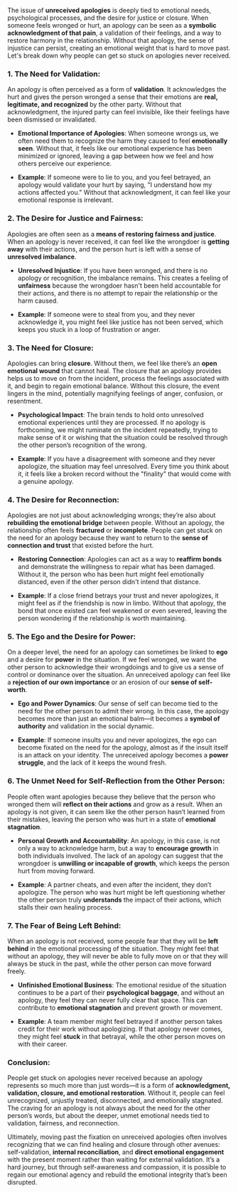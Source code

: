 The issue of **unreceived apologies** is deeply tied to emotional needs, psychological processes, and the desire for justice or closure. When someone feels wronged or hurt, an apology can be seen as a **symbolic acknowledgment of that pain**, a validation of their feelings, and a way to restore harmony in the relationship. Without that apology, the sense of injustice can persist, creating an emotional weight that is hard to move past. Let's break down why people can get so stuck on apologies never received.

### **1. The Need for Validation:**

An apology is often perceived as a form of **validation**. It acknowledges the hurt and gives the person wronged a sense that their emotions are **real, legitimate, and recognized** by the other party. Without that acknowledgment, the injured party can feel invisible, like their feelings have been dismissed or invalidated.

- **Emotional Importance of Apologies**: When someone wrongs us, we often need them to recognize the harm they caused to feel **emotionally seen**. Without that, it feels like our emotional experience has been minimized or ignored, leaving a gap between how we feel and how others perceive our experience.
    
- **Example**: If someone were to lie to you, and you feel betrayed, an apology would validate your hurt by saying, "I understand how my actions affected you." Without that acknowledgment, it can feel like your emotional response is irrelevant.
    

### **2. The Desire for Justice and Fairness:**

Apologies are often seen as a **means of restoring fairness and justice**. When an apology is never received, it can feel like the wrongdoer is **getting away** with their actions, and the person hurt is left with a sense of **unresolved imbalance**.

- **Unresolved Injustice**: If you have been wronged, and there is no apology or recognition, the imbalance remains. This creates a feeling of **unfairness** because the wrongdoer hasn't been held accountable for their actions, and there is no attempt to repair the relationship or the harm caused.
    
- **Example**: If someone were to steal from you, and they never acknowledge it, you might feel like justice has not been served, which keeps you stuck in a loop of frustration or anger.
    

### **3. The Need for Closure:**

Apologies can bring **closure**. Without them, we feel like there’s an **open emotional wound** that cannot heal. The closure that an apology provides helps us to move on from the incident, process the feelings associated with it, and begin to regain emotional balance. Without this closure, the event lingers in the mind, potentially magnifying feelings of anger, confusion, or resentment.

- **Psychological Impact**: The brain tends to hold onto unresolved emotional experiences until they are processed. If no apology is forthcoming, we might ruminate on the incident repeatedly, trying to make sense of it or wishing that the situation could be resolved through the other person’s recognition of the wrong.
    
- **Example**: If you have a disagreement with someone and they never apologize, the situation may feel unresolved. Every time you think about it, it feels like a broken record without the "finality" that would come with a genuine apology.
    

### **4. The Desire for Reconnection:**

Apologies are not just about acknowledging wrongs; they’re also about **rebuilding the emotional bridge** between people. Without an apology, the relationship often feels **fractured** or **incomplete**. People can get stuck on the need for an apology because they want to return to the **sense of connection and trust** that existed before the hurt.

- **Restoring Connection**: Apologies can act as a way to **reaffirm bonds** and demonstrate the willingness to repair what has been damaged. Without it, the person who has been hurt might feel emotionally distanced, even if the other person didn't intend that distance.
    
- **Example**: If a close friend betrays your trust and never apologizes, it might feel as if the friendship is now in limbo. Without that apology, the bond that once existed can feel weakened or even severed, leaving the person wondering if the relationship is worth maintaining.
    

### **5. The Ego and the Desire for Power:**

On a deeper level, the need for an apology can sometimes be linked to **ego** and a desire for **power** in the situation. If we feel wronged, we want the other person to acknowledge their wrongdoings and to give us a sense of control or dominance over the situation. An unreceived apology can feel like a **rejection of our own importance** or an erosion of our **sense of self-worth**.

- **Ego and Power Dynamics**: Our sense of self can become tied to the need for the other person to admit their wrong. In this case, the apology becomes more than just an emotional balm—it becomes a **symbol of authority** and validation in the social dynamic.
    
- **Example**: If someone insults you and never apologizes, the ego can become fixated on the need for the apology, almost as if the insult itself is an attack on your identity. The unreceived apology becomes a **power struggle**, and the lack of it keeps the wound fresh.
    

### **6. The Unmet Need for Self-Reflection from the Other Person:**

People often want apologies because they believe that the person who wronged them will **reflect on their actions** and grow as a result. When an apology is not given, it can seem like the other person hasn’t learned from their mistakes, leaving the person who was hurt in a state of **emotional stagnation**.

- **Personal Growth and Accountability**: An apology, in this case, is not only a way to acknowledge harm, but a way to **encourage growth** in both individuals involved. The lack of an apology can suggest that the wrongdoer is **unwilling or incapable of growth**, which keeps the person hurt from moving forward.
    
- **Example**: A partner cheats, and even after the incident, they don’t apologize. The person who was hurt might be left questioning whether the other person truly **understands** the impact of their actions, which stalls their own healing process.
    

### **7. The Fear of Being Left Behind:**

When an apology is not received, some people fear that they will be **left behind** in the emotional processing of the situation. They might feel that without an apology, they will never be able to fully move on or that they will always be stuck in the past, while the other person can move forward freely.

- **Unfinished Emotional Business**: The emotional residue of the situation continues to be a part of their **psychological baggage**, and without an apology, they feel they can never fully clear that space. This can contribute to **emotional stagnation** and prevent growth or movement.
    
- **Example**: A team member might feel betrayed if another person takes credit for their work without apologizing. If that apology never comes, they might feel **stuck** in that betrayal, while the other person moves on with their career.
    

### **Conclusion:**

People get stuck on apologies never received because an apology represents so much more than just words—it is a form of **acknowledgment, validation, closure, and emotional restoration**. Without it, people can feel unrecognized, unjustly treated, disconnected, and emotionally stagnated. The craving for an apology is not always about the need for the other person’s words, but about the deeper, unmet emotional needs tied to validation, fairness, and reconnection.

Ultimately, moving past the fixation on unreceived apologies often involves recognizing that we can find healing and closure through other avenues: self-validation, **internal reconciliation**, and **direct emotional engagement** with the present moment rather than waiting for external validation. It’s a hard journey, but through self-awareness and compassion, it is possible to regain our emotional agency and rebuild the emotional integrity that’s been disrupted.